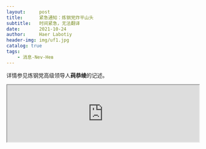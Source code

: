 ```yaml
---
layout:     post
title:      紧急通知：炼钢党炸平山头
subtitle:   时间紧急，无法翻译
date:       2021-10-24
author:     Haer Labotiy
header-img: img/uf1.jpg
catalog: true
tags:
    - 消息-Nev-Нев
---
```


详情参见炼钢党高级领导人**莼恭绫**的记述。

<iframe src="https://hssrgov.github.io/files/2021-10-24-001.pdf" width="100%"></iframe>
